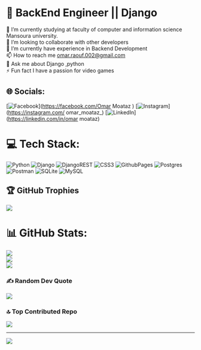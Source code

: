# 🚀 BackEnd Engineer || Django<br>
🔭 I’m currently studying at faculty of computer and information science Mansoura university.<br>👯 I’m looking to collaborate with other developers<br>🌱 I’m currently have experience in Backend Development<br>📫 How to reach me omar.raouf.002@gmail.com<br>💬 Ask me about Django ,python<br>⚡ Fun fact I have a passion for video games


## 🌐 Socials:
[![Facebook](https://img.shields.io/badge/Facebook-%231877F2.svg?logo=Facebook&logoColor=white)](https://facebook.com/Omar Moataz ) [![Instagram](https://img.shields.io/badge/Instagram-%23E4405F.svg?logo=Instagram&logoColor=white)](https://instagram.com/ omar_moataz_) [![LinkedIn](https://img.shields.io/badge/LinkedIn-%230077B5.svg?logo=linkedin&logoColor=white)](https://linkedin.com/in/omar moataz) 

# 💻 Tech Stack:
![Python](https://img.shields.io/badge/python-3670A0?style=for-the-badge&logo=python&logoColor=ffdd54) ![Django](https://img.shields.io/badge/django-%23092E20.svg?style=for-the-badge&logo=django&logoColor=white) ![DjangoREST](https://img.shields.io/badge/DJANGO-REST-ff1709?style=for-the-badge&logo=django&logoColor=white&color=ff1709&labelColor=gray) ![CSS3](https://img.shields.io/badge/css3-%231572B6.svg?style=for-the-badge&logo=css3&logoColor=white) ![GithubPages](https://img.shields.io/badge/github%20pages-121013?style=for-the-badge&logo=github&logoColor=white) ![Postgres](https://img.shields.io/badge/postgres-%23316192.svg?style=for-the-badge&logo=postgresql&logoColor=white) ![Postman](https://img.shields.io/badge/Postman-FF6C37?style=for-the-badge&logo=postman&logoColor=white) ![SQLite](https://img.shields.io/badge/sqlite-%2307405e.svg?style=for-the-badge&logo=sqlite&logoColor=white) ![MySQL](https://img.shields.io/badge/mysql-%2300000f.svg?style=for-the-badge&logo=mysql&logoColor=white)


## 🏆 GitHub Trophies
![](https://github-profile-trophy.vercel.app/?username=Omarmoatz&theme=radical&no-frame=false&no-bg=true&margin-w=4)

# 📊 GitHub Stats:
![](https://github-readme-stats.vercel.app/api?username=Omarmoatz&theme=dark&hide_border=false&include_all_commits=false&count_private=true)<br/>
![](https://github-readme-streak-stats.herokuapp.com/?user=Omarmoatz&theme=dark&hide_border=false)<br/>
![](https://github-readme-stats.vercel.app/api/top-langs/?username=Omarmoatz&theme=dark&hide_border=false&include_all_commits=false&count_private=true&layout=compact)


### ✍️ Random Dev Quote
![](https://quotes-github-readme.vercel.app/api?type=horizontal&theme=radical)

### 🔝 Top Contributed Repo
![](https://github-contributor-stats.vercel.app/api?username=Omarmoatz&limit=5&theme=gruvbox&combine_all_yearly_contributions=true)

---
[![](https://visitcount.itsvg.in/api?id=Omarmoatz&icon=2&color=2)](https://visitcount.itsvg.in)

<!-- Proudly created with GPRM ( https://gprm.itsvg.in ) -->

